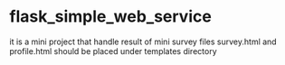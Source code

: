 # flask_simple_web_service
it is a mini project that handle result of mini survey
files survey.html and profile.html should be placed under templates directory
